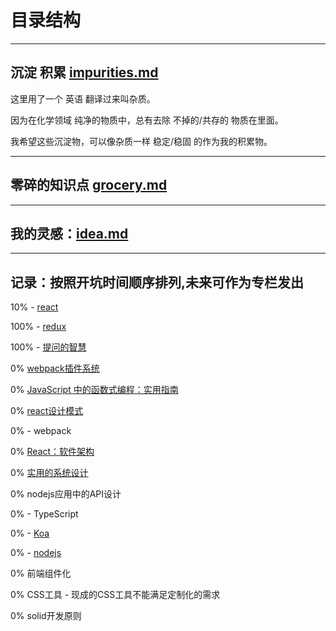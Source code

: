 # 目录结构

------

## 沉淀 积累 [impurities.md](/impurities.md)

这里用了一个 英语 翻译过来叫杂质。  

因为在化学领域 纯净的物质中，总有去除 不掉的/共存的 物质在里面。

我希望这些沉淀物，可以像杂质一样 稳定/稳固 的作为我的积累物。

------

## 零碎的知识点 [grocery.md](/grocery.md)

------

## 我的灵感：[idea.md](/idea.md)

------

## 记录：按照开坑时间顺序排列,未来可作为专栏发出

10% - [react](/react/0.%E5%AD%A6%E4%B9%A0react%E7%9A%84%E8%BF%87%E7%A8%8B%E8%AE%B0%E5%BD%95.md)  

100% - [redux](/redux/1.%E4%B8%BA%E4%BB%80%E4%B9%88%E8%A6%81%E5%BC%80%E5%A7%8B%E5%AD%A6%E4%B9%A0redux.md)  

100% - [提问的智慧](/提问的智慧/readme.md)

0% [webpack插件系统](https://www.bilibili.com/video/BV1VS4y1G7W4?share_source=copy_web)

0% [JavaScript 中的函数式编程：实用指南](https://www.bilibili.com/video/BV1Wu411d7K8?share_source=copy_web)

0% [react设计模式](https://www.bilibili.com/video/BV18a411C74j?share_source=copy_web)

0% - webpack  

0% [React：软件架构](https://www.bilibili.com/video/BV1MS4y167Bz?p=2&share_source=copy_web)

0% [实用的系统设计](https://www.bilibili.com/video/BV1PF411x7fA?share_source=copy_web)

0% nodejs应用中的API设计

0% - TypeScript

0% - [Koa](/Node/Koa)

0% - [nodejs](/nodejs/readme.md)

0% 前端组件化

0% CSS工具 - 现成的CSS工具不能满足定制化的需求

0% solid开发原则
